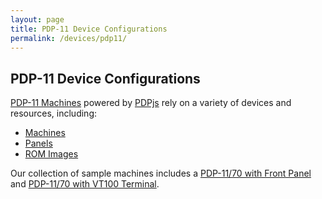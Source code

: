 ```yaml
---
layout: page
title: PDP-11 Device Configurations
permalink: /devices/pdp11/
---
```


PDP-11 Device Configurations
----------------------------

[PDP-11 Machines](/devices/pdp11/machine/) powered by [PDPjs](/modules/pdp11/) rely on a variety of devices and resources, including:

* [Machines](machine/)
* [Panels](panel/)
* [ROM Images](rom/)

Our collection of sample machines includes a
[PDP-11/70 with Front Panel](/devices/pdp11/machine/1170/panel/) and [PDP-11/70 with VT100 Terminal](/devices/pdp11/machine/1170/vt100/).
